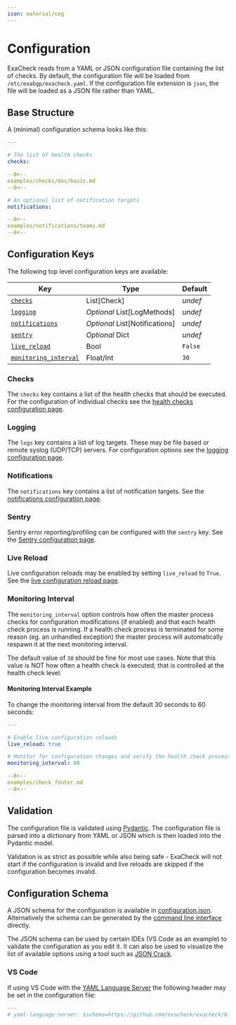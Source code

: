 ```yaml
---
icon: material/cog
---
```


# Configuration

ExaCheck reads from a YAML or JSON configuration file containing the list of checks. By default, the configuration file will be loaded from `/etc/exabgp/exacheck.yaml`. If the configuration file extension is `json`, the file will be loaded as a JSON file rather than YAML.

## Base Structure

A (minimal) configuration schema looks like this:

```yaml
---

# The list of health checks
checks:

--8<--
examples/checks/dns/basic.md
--8<--

# An optional list of notification targets
notifications:

--8<--
examples/notifications/teams.md
--8<--
```

## Configuration Keys

The following top level configuration keys are available:

| Key                                           | Type                           | Default |
| --------------------------------------------- | ------------------------------ | ------- |
| [`checks`](#checks)                           | List[Check]                    | *undef* |
| [`logging`](#logging)                         | *Optional* List[LogMethods]    | *undef* |
| [`notifications`](#notifications)             | *Optional* List[Notifications] | *undef* |
| [`sentry`](#sentry)                           | *Optional* Dict                | *undef* |
| [`live_reload`](#live-reload)                 | Bool                           | `False` |
| [`monitoring_interval`](#monitoring-interval) | Float/Int                      | `30`    |

### Checks

The `checks` key contains a list of the health checks that should be executed. For the configuration of individual checks see the [health checks configuration page][ExaCheck Configuration - Health Checks].

### Logging

The `logs` key contains a list of log targets. These may be file based or remote syslog (UDP/TCP) servers. For configuration options see the [logging configuration page][ExaCheck Configuration - Logging].

### Notifications

The `notifications` key contains a list of notification targets. See the [notifications configuration page][ExaCheck Configuration - Notifications].

### Sentry

Sentry error reporting/profiling can be configured with the `sentry` key. See the [Sentry configuration page][ExaCheck Configuration - Sentry].

### Live Reload

Live configuration reloads may be enabled by setting `live_reload` to `True`. See the [live configuration reload page][ExaCheck Configuration - Live Reload].

### Monitoring Interval

The `monitoring_interval` option controls how often the master process checks for configuration modifications (if enabled) and that each health check process is running. If a health check process is terminated for some reason (eg. an unhandled exception) the master process will automatically respawn it at the next monitoring interval.

The default value of `30` should be fine for most use cases. Note that this value is NOT how often a health check is executed; that is controlled at the health check level.

#### Monitoring Interval Example

To change the monitoring interval from the default 30 seconds to 60 seconds:

```yaml
---

# Enable live configuration reloads
live_reload: true

# Monitor for configuration changes and verify the health check processes are running every 60 seconds
monitoring_interval: 60

--8<--
examples/check_footer.md
--8<--
```

## Validation

The configuration file is validated using [Pydantic][Pydantic Homepage]. The configuration file is parsed into a dictionary from YAML or JSON which is then loaded into the Pydantic model.

Validation is as strict as possible while also being safe - ExaCheck will not start if the configuration is invalid and live reloads are skipped if the configuration becomes invalid.

## Configuration Schema

A JSON schema for the configuration is available in [configuration.json][ExaCheck Configuration Schema]. Alternatively the schema can be generated by the [command line interface][ExaCheck CLI - Configuration Schema] directly.

The JSON schema can be used by certain IDEs (VS Code as an example) to validate the configuration as you edit it. It can also be used to visualize the list of available options using a tool such as [JSON Crack][JSON Crack Editor].

### VS Code

If using VS Code with the [YAML Language Server][YAML Language Server] the following header may be set in the configuration file:

```yaml
---
# yaml-language-server: $schema=https://github.com/exacheck/exacheck/blob/main/configuration.json
```

[ExaCheck CLI - Configuration Schema]: ../features/cli.md#configuration-schema
[ExaCheck Configuration Schema]: https://github.com/exacheck/exacheck/blob/main/configuration.json
[ExaCheck Configuration - Live Reload]: live-reload.md
[ExaCheck Configuration - Logging]: logging/index.md
[ExaCheck Configuration - Notifications]: notifications.md
[ExaCheck Configuration - Health Checks]: health-checks/index.md
[ExaCheck Configuration - Sentry]: sentry.md
[Pydantic Homepage]: https://docs.pydantic.dev/latest/
[YAML Language Server]: https://marketplace.visualstudio.com/items?itemName=redhat.vscode-yaml
[JSON Crack Editor]: https://jsoncrack.com/editor
